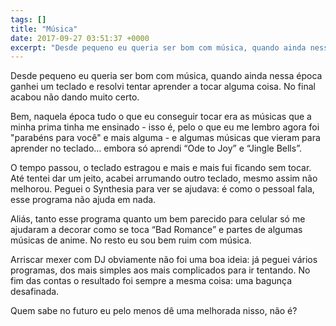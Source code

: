 ```yaml
---
tags: []
title: "Música"
date: 2017-09-27 03:51:37 +0000
excerpt: "Desde pequeno eu queria ser bom com música, quando ainda nessa época ganhei um teclado e resolvi tentar aprender a tocar alguma coisa. No..."
---
```


Desde pequeno eu queria ser bom com música, quando ainda nessa época ganhei um teclado e resolvi tentar aprender a tocar alguma coisa. No final acabou não dando muito certo.

Bem, naquela época tudo o que eu conseguir tocar era as músicas que a minha prima tinha me ensinado - isso é, pelo o que eu me lembro agora foi "parabéns para você" e mais alguma - e algumas músicas que vieram para aprender no teclado… embora só aprendi “Ode to Joy” e “Jingle Bells”.

O tempo passou, o teclado estragou e mais e mais fui ficando sem tocar. Até tentei dar um jeito, acabei arrumando outro teclado, mesmo assim não melhorou. Peguei o Synthesia para ver se ajudava: é como o pessoal fala, esse programa não ajuda em nada.

Aliás, tanto esse programa quanto um bem parecido para celular só me ajudaram a decorar como se toca “Bad Romance” e partes de algumas músicas de anime. No resto eu sou bem ruim com música.

Arriscar mexer com DJ obviamente não foi uma boa ideia: já peguei vários programas, dos mais simples aos mais complicados para ir tentando. No fim das contas o resultado foi sempre a mesma coisa: uma bagunça desafinada.

Quem sabe no futuro eu pelo menos dê uma melhorada nisso, não é?